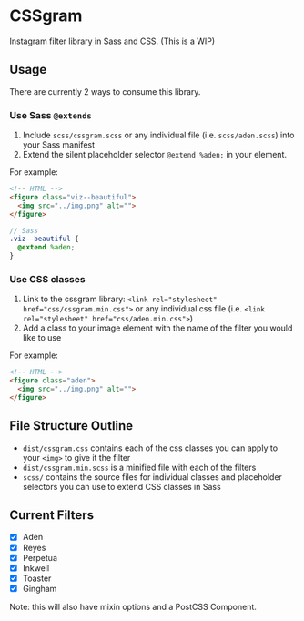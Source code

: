 # CSSgram

Instagram filter library in Sass and CSS. (This is a WIP)

## Usage

There are currently 2 ways to consume this library.

### Use Sass `@extends`

1. Include `scss/cssgram.scss` or any individual file (i.e. `scss/aden.scss`) into your Sass manifest
2. Extend the silent placeholder selector `@extend %aden;` in your element.

For example:

```html
<!-- HTML -->
<figure class="viz--beautiful">
  <img src="../img.png" alt="">
</figure>
```

```scss
// Sass
.viz--beautiful {
  @extend %aden;
}
```

### Use CSS classes

1. Link to the cssgram library: `<link rel="stylesheet" href="css/cssgram.min.css">` or any individual css file (i.e. `<link rel="stylesheet" href="css/aden.min.css">`)
2. Add a class to your image element with the name of the filter you would like to use

For example:

```html
<!-- HTML -->
<figure class="aden">
  <img src="../img.png" alt="">
</figure>
```

## File Structure Outline

- `dist/cssgram.css` contains each of the css classes you can apply to your `<img>` to give it the filter
- `dist/cssgram.min.scss` is a minified file with each of the filters
- `scss/` contains the source files for individual classes and placeholder selectors you can use to extend CSS classes in Sass

## Current Filters

- [x] Aden
- [x] Reyes
- [x] Perpetua
- [x] Inkwell
- [x] Toaster
- [x] Gingham

Note: this will also have mixin options and a PostCSS Component.